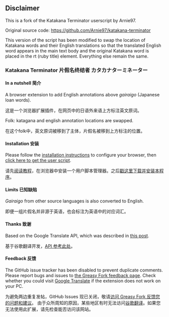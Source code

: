 ## Disclaimer
This is a fork of the Katakana Terminator userscript by Arnie97.

Original source code: https://github.com/Arnie97/katakana-terminator

This version of the script has been modified to swap the location of Katakana words and their English translations so that the translated English word appears in the main text body and the original Katakana word is placed in the rt (ruby title) element. Everything else remain the same.

### Katakana Terminator 片假名终结者 カタカナ‌ターミネーター

#### In a nutshell 简介
A browser extension to add English annotations above *gairaigo* (Japanese loan words).

这是一个浏览器扩展插件，在网页中的日语外来语上方标注英文原词。

Folk: katagana and english annotation locations are swapped.

在这个folk中，英文原词被移到了主体，片假名被移到上方标注的位置。

#### Installation 安装
Please follow the [installation instructions](https://greasyfork.org/en) to configure your browser,
then [click here to get the user script](https://github.com/Arnie97/katakana-terminator/raw/master/katakana-terminator.user.js).

请先[阅读教程](https://greasyfork.org/zh-CN)，在浏览器中安装一个用户脚本管理器。之后[戳这里下载并安装本程序](https://github.com/Arnie97/katakana-terminator/raw/master/katakana-terminator.user.js)。

#### Limits 已知缺陷
*Gairaigo* from other source languages is also converted to English.

即便一组片假名并非源于英语，也会标注为英语中的对应词汇。

#### Thanks 致谢
Based on the Google Translate API, which was described in [this post](https://github.com/ssut/py-googletrans/issues/268).

基于谷歌翻译开发，[API 参考此处](https://github.com/ssut/py-googletrans/issues/268)。

#### Feedback 反馈
The GitHub issue tracker has been disabled to prevent duplicate comments.
Please report bugs and issues to [the Greasy Fork feedback page](http://greasyfork.org/scripts/33268/feedback).
Check whether you could visit [Google Translate](https://translate.google.com) if the extension does not work on your PC.

为避免两边重复发帖，GitHub Issues 现已关闭，敬请[访问 Greasy Fork 反馈您的问题和建议](https://greasyfork.org/zh-CN/scripts/33268-katakana-terminator/feedback)。
由于众所周知的原因，某些地区有时无法访问[谷歌翻译](https://translate.google.cn)。如果您无法使用此扩展，请先检查能否访问该网站。
